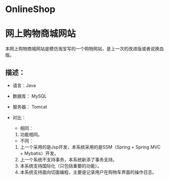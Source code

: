 # OnlineShop
# 网上购物商城网站
本网上购物商城网站是模仿淘宝写的一个购物网站，是上一次的改进版或者说换血版。
## 描述：
+ 语言：Java
+ 数据库： MySQL
+ 服务器： Tomcat

+ 对比：
  + 相同：
  1. 功能相同。
  + 不同：
  1. 上一个采用的是Jsp开发，本系统采用的是SSM（Spring + Spring MVC + Mybatis）开发。
  2. 上一个系统不支持事务，本系统新添了事务支持。
  3. 本系统支持国际化（只包括重要的功能）。
  4. 本系统支持面向切面编程，主要是记录用户在购物车界面的操作日志。
